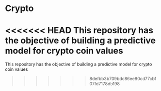 # Crypto

<<<<<<< HEAD
This repository has the objective of building a predictive model for crypto coin values
=======
This repository has the objective of building a predictive model for crypto coin values
>>>>>>> 8defbb3b709bdc86ee80cd77cb107fd7178db198
